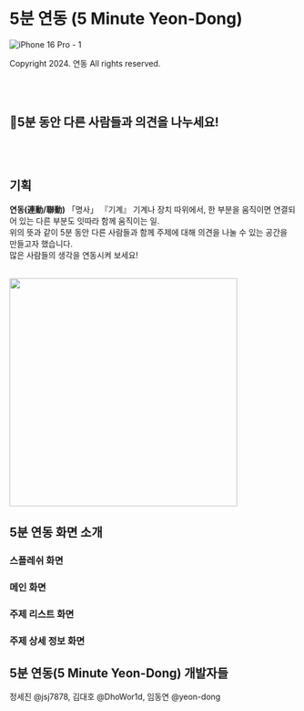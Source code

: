 # 5분 연동 (5 Minute Yeon-Dong)

![iPhone 16 Pro - 1](https://github.com/user-attachments/assets/066238cf-e34f-4f47-a55d-e26e9a5a8a5e)

Copyright 2024. 연동 All rights reserved.

<br/>
<br/>

## 5분 동안 다른 사람들과 의견을 나누세요!

<br/>
<br/>

## 기획

**연동(連動/聯動)**
「명사」
『기계』 기계나 장치 따위에서, 한 부분을 움직이면 연결되어 있는 다른 부분도 잇따라 함께 움직이는 일.
<br/>
위의 뜻과 같이 5분 동안 다른 사람들과 함께 주제에 대해 의견을 나눌 수 있는 공간을 만들고자 했습니다.
<br/>
많은 사람들의 생각을 연동시켜 보세요!

<br/>

<img src="https://github.com/user-attachments/assets/2eb83b54-3a49-48cc-bb4e-f7a0c53686bf" width="400" />

<br/>

## 5분 연동 화면 소개
### 스플레쉬 화면


### 메인 화면


### 주제 리스트 화면



### 주제 상세 정보 화면

## 5분 연동(5 Minute Yeon-Dong) 개발자들
정세진 @jsj7878, 김대호 @DhoWor1d, 임동연 @yeon-dong
